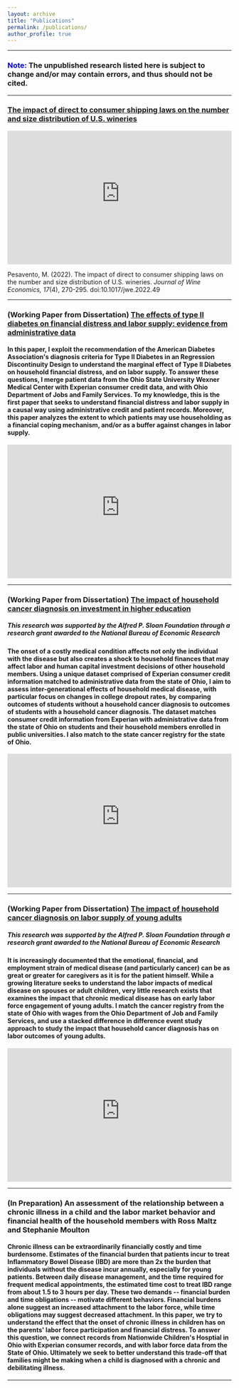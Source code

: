 ```yaml
---
layout: archive
title: "Publications"
permalink: /publications/
author_profile: true
---
```


***
### **<span style="color:blue"> Note: </span>** The unpublished research listed here is subject to change and/or may contain errors, and thus should not be cited.
***

### [The impact of direct to consumer shipping laws on the number and size distribution of U.S. wineries](https://doi.org/10.1017/jwe.2022.49)

<iframe
    src="https://matthewpesavento.github.io/files/the-impact-of-direct-to-consumer-shipping-laws-on-the-number-and-size-distribution-of-us-wineries.pdf"
    style="border: none;"
    height="300px"
    width="100%"
    scrolling="auto"></iframe>

Pesavento, M. (2022). The impact of direct to consumer shipping laws on the number and size distribution of U.S. wineries. *Journal of Wine Economics, 17*(4), 270-295. doi:10.1017/jwe.2022.49

***

### (Working Paper from Dissertation) [The effects of type II diabetes on financial distress and labor supply: evidence from administrative data](https://matthewpesavento.github.io/files/Pesavento_Dissertation_Diabetes.pdf)

#### In this paper, I exploit the recommendation of the American Diabetes Association's diagnosis criteria for Type II Diabetes in an Regression Discontinuity Design to understand the marginal effect of Type II Diabetes on household financial distress, and on labor supply. To answer these questions, I merge patient data from the Ohio State University Wexner Medical Center with Experian consumer credit data, and with Ohio Department of Jobs and Family Services. To my knowledge, this is the first paper that seeks to understand financial distress and labor supply in a causal way using administrative credit and patient records. Moreover, this paper analyzes the extent to which patients may use householding as a financial coping mechanism, and/or as a buffer against changes in labor supply.

<iframe
    src="https://matthewpesavento.github.io/files/Pesavento_Dissertation_Diabetes.pdf"
    style="border: none;"
    height="300px"
    width="100%"
    scrolling="auto"></iframe>

***

### (Working Paper from Dissertation) [The impact of household cancer diagnosis on investment in higher education](https://matthewpesavento.github.io/files/Pesavento_Dissertation_CancerHEI.pdf)

##### *This research was supported by the Alfred P. Sloan Foundation through a research grant awarded to the National Bureau of Economic Research*

#### The onset of a costly medical condition affects not only the individual with the disease but also creates a shock to household finances that may affect labor and human capital investment decisions of other household members. Using a unique dataset comprised of Experian consumer credit information matched to administrative data from the state of Ohio, I aim to assess inter-generational effects of household medical disease, with particular focus on changes in college dropout rates, by comparing outcomes of students without a household cancer diagnosis to outcomes of students with a household cancer diagnosis. The dataset matches consumer credit information from Experian with administrative data from the state of Ohio on students and their household members enrolled in public universities. I also match to the state cancer registry for the state of Ohio.

<iframe
    src="https://matthewpesavento.github.io/files/Pesavento_Dissertation_CancerHEI.pdf"
    style="border: none;"
    height="300px"
    width="100%"
    scrolling="auto"></iframe>

***

### (Working Paper from Dissertation) [The impact of household cancer diagnosis on labor supply of young adults](https://matthewpesavento.github.io/files/Pesavento_Dissertation_CancerHEI.pdf)

##### *This research was supported by the Alfred P. Sloan Foundation through a research grant awarded to the National Bureau of Economic Research*

#### It is increasingly documented that the emotional, financial, and employment strain of medical disease (and particularly cancer) can be as great or greater for caregivers as it is for the patient himself. While a growing literature seeks to understand the labor impacts of medical disease on spouses or adult children, very little research exists that examines the impact that chronic medical disease has on early labor force engagement of young adults. I match the cancer registry from the state of Ohio with wages from the Ohio Department of Job and Family Services, and use a stacked difference in difference event study approach to study the impact that household cancer diagnosis has on labor outcomes of young adults.

<iframe
src="https://matthewpesavento.github.io/files/Pesavento_Dissertation_CancerLF.pdf"
style="border: none;"
height="300px"
width="100%"
scrolling="auto"></iframe>

***

### (In Preparation) An assessment of the relationship between a chronic illness in a child and the labor market behavior and financial health of the household members with Ross Maltz and Stephanie Moulton

#### Chronic illness can be extraordinarily financially costly and time burdensome. Estimates of the financial burden that patients incur to treat Inflammatory Bowel Disease (IBD) are more than 2x the burden that individuals without the disease incur annually, especially for young patients. Between daily disease management, and the time required for frequent medical appointments, the estimated time cost to treat IBD range from about 1.5 to 3 hours per day. These two demands -- financial burden and time obligations -- motivate different behaviors. Financial burdens alone suggest an increased attachment to the labor force, while time obligations may suggest decreased attachment. In this paper, we try to understand the effect that the onset of chronic illness in children has on the parents' labor force participation and financial distress. To answer this question, we connect records from Nationwide Children's Hosptial in Ohio with Experian consumer records, and with labor force data from the State of Ohio. Ultimately we seek to better understand this trade-off that families might be making when a child is diagnosed with a chronic and debilitating illness.

***
